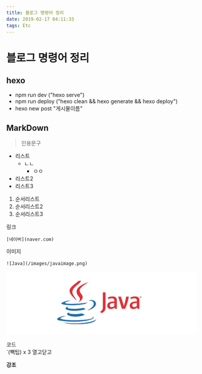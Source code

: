 ```yaml
---
title: 블로그 명령어 정리
date: 2019-02-17 04:11:33
tags: Etc
---
```


# 블로그 명령어 정리
## hexo
- npm run dev ("hexo serve")   
- npm run deploy ("hexo clean && hexo generate && hexo deploy")
- hexo new post "게시물이름"

## MarkDown
> 인용문구 

- 리스트
    - ㄴㄴ
        - ㅇㅇ
- 리스트2
- 리스트3 

1. 순서리스트
2. 순서리스트2
3. 순서리스트3


링크
```
[네이버](naver.com)
```
이미지
```
![Java](/images/javaimage.png)
```

![Java](/images/javaimage.png)

코드   
`(빽팁) x 3 열고닫고

**강조**



